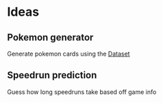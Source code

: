# Ideas

## Pokemon generator
Generate pokemon cards using the [Dataset](https://www.kaggle.com/datasets/adampq/pokemon-tcg-all-cards-1999-2023/data)

## Speedrun prediction
Guess how long speedruns take based off game info